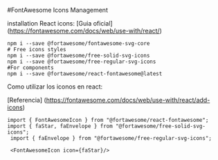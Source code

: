 #FontAwesome Icons Management

installation React icons:
[Guia oficial]
(https://fontawesome.com/docs/web/use-with/react/)

```Node
npm i --save @fortawesome/fontawesome-svg-core
# Free icons styles
npm i --save @fortawesome/free-solid-svg-icons
npm i --save @fortawesome/free-regular-svg-icons
#For components
npm i --save @fortawesome/react-fontawesome@latest
```

Como utilizar los iconos en react:

[Referencia]
(https://fontawesome.com/docs/web/use-with/react/add-icons)
```React
import { FontAwesomeIcon } from "@fortawesome/react-fontawesome";
import { faStar, faEnvelope } from "@fortawesome/free-solid-svg-icons";
 import { faEnvelope } from "@fortawesome/free-regular-svg-icons";
 
 <FontAwesomeIcon icon={faStar}/>
```